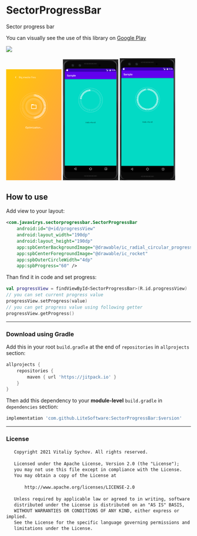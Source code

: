 # SectorProgressBar
Sector progress bar

You can visually see the use of this library on [Google Play](https://play.google.com/store/apps/details?id=com.litesoftteam.phonecleaner)

[![](https://jitpack.io/v/LiteSoftware/SectorProgressBar.svg)](https://jitpack.io/#LiteSoftware/SectorProgressBar)

<img src="screens/1_1.png" width="30%" /> <img src="screens/1_2.png" width="30%" /> <img src="screens/1_3.png" width="30%" />

## How to use
Add view to your layout:
```xml
<com.javavirys.sectorprogressbar.SectorProgressBar
    android:id="@+id/progressView"
    android:layout_width="190dp"
    android:layout_height="190dp"
    app:spbCenterBackgroundImage="@drawable/ic_radial_circular_progress_background"
    app:spbCenterForegroundImage="@drawable/ic_rocket"
    app:spbOuterCircleWidth="4dp"
    app:spbProgress="60" />
```

Than find it in code and set progress:
```kotlin
val progressView = findViewById<SectorProgressBar>(R.id.progressView)
// you can set current progress value
progressView.setProgress(value)
// you can get progress value using following getter
progressView.getProgress()
```

---

### Download using Gradle

Add this in your root `build.gradle` at the end of `repositories` in `allprojects` section:
```groovy
allprojects {
    repositories {
        maven { url 'https://jitpack.io' }
    }
}
```

Then add this dependency to your **module-level** `build.gradle` in `dependencies` section:
```groovy
implementation 'com.github.LiteSoftware:SectorProgressBar:$version'
```

---

### License

```
   Copyright 2021 Vitaliy Sychov. All rights reserved.

   Licensed under the Apache License, Version 2.0 (the "License");
   you may not use this file except in compliance with the License.
   You may obtain a copy of the License at

       http://www.apache.org/licenses/LICENSE-2.0

   Unless required by applicable law or agreed to in writing, software
   distributed under the License is distributed on an "AS IS" BASIS,
   WITHOUT WARRANTIES OR CONDITIONS OF ANY KIND, either express or implied.
   See the License for the specific language governing permissions and
   limitations under the License.
```
